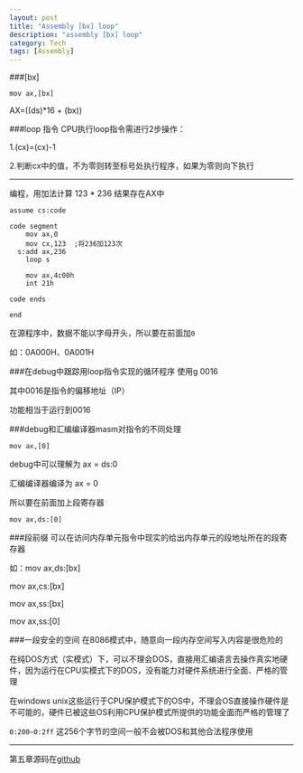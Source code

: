 ```yaml
---
layout: post
title: "Assembly [bx] loop"
description: "assembly [bx] loop"
category: Tech
tags: [Assembly]
---
```



###[bx]
```
mov ax,[bx]
```
AX=((ds)*16 + (bx))

###loop 指令
CPU执行loop指令需进行2步操作：

1.(cx)=(cx)-1

2.判断cx中的值，不为零则转至标号处执行程序，如果为零则向下执行

------
编程，用加法计算 123 * 236 结果存在AX中

```
assume cs:code

code segment
	mov ax,0
	mov cx,123	;将236加123次
  s:add ax,236
  	loop s
  	
  	mov ax,4c00h
  	int 21h
 
code ends

end 
```

在源程序中，数据不能以字母开头，所以要在前面加`0`

如：0A000H、0A001H

###在debug中跟踪用loop指令实现的循环程序
使用g 0016

其中0016是指令的偏移地址（IP）

功能相当于运行到0016

###debug和汇编编译器masm对指令的不同处理
```
mov ax,[0]
```
debug中可以理解为 ax = ds:0

汇编编译器编译为 ax = 0

所以要在前面加上段寄存器

```
mov ax,ds:[0]
```

###段前缀
可以在访问内存单元指令中现实的给出内存单元的段地址所在的段寄存器

如：mov ax,ds:[bx]

mov ax,cs:[bx]

mov ax,ss:[bx]

mov ax,ss:[0]

###一段安全的空间
在8086模式中，随意向一段内存空间写入内容是很危险的

在纯DOS方式（实模式）下，可以不理会DOS，直接用汇编语言去操作真实地硬件，因为运行在CPU实模式下的DOS，没有能力对硬件系统进行全面、严格的管理

在windows unix这些运行于CPU保护模式下的OS中，不理会OS直接操作硬件是不可能的，硬件已被这些OS利用CPU保护模式所提供的功能全面而严格的管理了

`0:200~0:2ff` 这256个字节的空间一般不会被DOS和其他合法程序使用

------
第五章源码在[github](https://github.com/kennedy-han/myAsmCode/tree/master/chapter5_bx_loop)